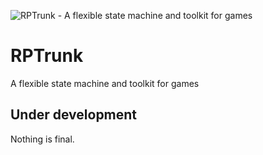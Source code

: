 ![RPTrunk - A flexible state machine and toolkit for games](https://github.com/pyrus-io/RPTrunk/blob/master/Logo/logo.png)

# RPTrunk
A flexible state machine and toolkit for games

## Under development
Nothing is final.
